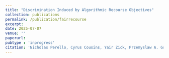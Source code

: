 ```yaml
---
title: "Discrimination Induced by Algorithmic Recourse Objectives"
collection: publications
permalink: /publication/fairrecourse
excerpt:
date: 2025-07-07
venue: ''
paperurl:
pubtype : 'inprogress'
citation: 'Nicholas Perello, Cyrus Cousins, Yair Zick, Przemyslaw A. Grabowicz. Discrimination Induced by Algorithmic Recourse Objectives. 2025.'
---
```

